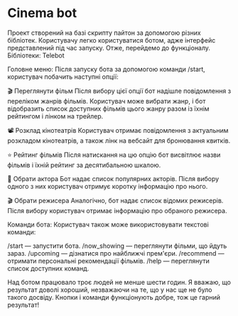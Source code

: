 # Cinema bot
Проект створений на базі скрипту пайтон за допомогою різних бібліотек. Користувачу легко користуватися ботом, адже інтерфейс представлений під час запуску. Отже, перейдемо до функціоналу.
Бібліотеки:
Telebot

Головне меню:
Після запуску бота за допомогою команди /start, користувач побачить наступні опції:

🎬 Переглянути фільм
Після вибору цієї опції бот надішле повідомлення з переліком жанрів фільмів. Користувач може вибрати жанр, і бот відобразить список доступних фільмів цього жанру разом із їхнім рейтингом і лінком на трейлер.

📽️ Розклад кінотеатрів
Користувач отримає повідомлення з актуальним розкладом кінотеатрів, а також лінк на вебсайт для бронювання квитків.

⭐ Рейтинг фільмів
Після натискання на цю опцію бот висвітлює назви фільмів і їхній рейтинг за десятибальною шкалою.

👤 Обрати актора
Бот надає список популярних акторів. Після вибору одного з них користувач отримує коротку інформацію про нього.

🎬 Обрати режисера
Аналогічно, бот надає список відомих режисерів. Після вибору користувач отримає інформацію про обраного режисера.

Команди бота:
Користувач також може використовувати текстові команди:

/start — запустити бота.
/now_showing — переглянути фільми, що йдуть зараз.
/upcoming — дізнатися про найближчі прем'єри.
/recommend — отримати персональні рекомендації фільмів.
/help — переглянути список доступних команд.

Над ботом працювало троє людей не менше шести годин. Я вважаю, що результат доволі хороший, незважаючи на те, що у нас ще не було такого досвіду. Кнопки і команди функціонують добре, тож це гарний результат!
